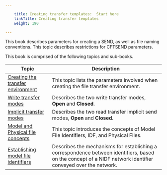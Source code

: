 ```yaml
---

    title: Creating transfer templates:  Start here
    linkTitle: Creating transfer templates
    weight: 190

---
```

This book describes parameters for creating a SEND, as well as file
naming conventions. This topic describes restrictions for CFTSEND parameters.

This book is comprised of the following topics and sub-books.


| Topic  | Description  |
| --- | --- |
| <a href="create_transfer_environment_start_here">Creating the transfer environment</a> | This topic lists the parameters involved when creating the file transfer environment. |
| <a href="write_transfer_modes">Write transfer modes</a> | Describes the two write transfer modes, <span >**Open**</span> and <span >**Closed**</span>. |
| <a href="implicit_transfer_modes">Implicit transfer modes</a> | Describes the two read transfer implicit send modes, <span >**Open**</span> and <span >**Closed**</span>. |
| <a href="model_and_physical_file_concepts">Model and Physical file concepts</a> | This topic introduces the concepts of Model File Identifiers, IDF, and Physical Files. |
| <a href="establishing_model_file_identifiers">Establishing model file identifiers</a> | Describes the mechanisms for establishing a correspondence between identifiers, based on the concept of a NIDF network identifier conveyed over the network. |


 

